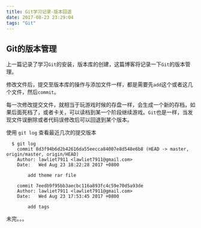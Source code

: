 ```yaml
---
title: Git学习记录-版本回退
date: 2017-08-23 23:29:04
tags: "Git"
---
```


## Git的版本管理
上一篇记录了学习`Git`的安装，版本库的创建，这篇博客将记录一下`Git`的版本管理。
<!--more-->

修改文件后，提交至版本库的操作与添加文件一样，都是需要先`add`这个或者这几个文件，然后`commit`。

每一次修改提交文件，就相当于玩游戏时候的存盘一样，会生成一个新的存档，如果后面死档了，或者卡关，可以读档到某一个阶段继续游戏。`Git`也是一样，当发现文件误删除或者代码误修改后可以回退到某个版本。

使用 `git log` 查看最近几次的提交版本
```code
  $ git log
    commit 8d3f94b6d2b42616da55eecca84007e8d548e6b8 (HEAD -> master, origin/master, origin/HEAD)
    Author: lawliet7911 <lawliet7911@gmail.com>
    Date:   Wed Aug 23 18:22:28 2017 +0800

        add theme rar file 

    commit 7eedb9f95bb3aecbc116a893fc4c59e70d5a93de
    Author: lawliet7911 <lawliet7911@gmail.com>
    Date:   Wed Aug 23 17:53:45 2017 +0800

        add tags

```

未完。。。
